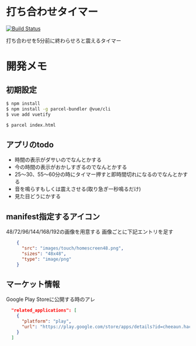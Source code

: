 # 打ち合わせタイマー

[![Build Status](https://travis-ci.org/medi-y-sato/meetingTimer.svg?branch=master)](https://travis-ci.org/medi-y-sato/meetingTimer)

打ち合わせを5分前に終わらせろと震えるタイマー


# 開発メモ

## 初期設定

```sh
$ npm install
$ npm install -g parcel-bundler @vue/cli
$ vue add vuetify 
```

```sh
$ parcel index.html
```


## アプリのtodo

* 時間の表示がダサいのでなんとかする
* 今の時間の表示がおかしすぎるのでなんとかする
* 25〜30、55〜60分の時にタイマー押すと即時間切れになるのでなんとかする
* 音を鳴らすもしくは震えさせる(取り急ぎ一秒鳴るだけ)
* 見た目どうにかする


## manifest指定するアイコン

48/72/96/144/168/192の画像を用意する
画像ごとに下記エントリを足す

````json
    {
      "src": "images/touch/homescreen48.png",
      "sizes": "48x48",
      "type": "image/png"
    }
````


## マーケット情報
Google Play Storeに公開する時のアレ

```json
  "related_applications": [
    {
      "platform": "play",
      "url": "https://play.google.com/store/apps/details?id=cheeaun.hackerweb"
    }
  ]
```
